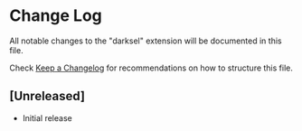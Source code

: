 # Change Log

All notable changes to the "darksel" extension will be documented in this file.

Check [Keep a Changelog](http://keepachangelog.com/) for recommendations on how to structure this file.

## [Unreleased]

- Initial release
